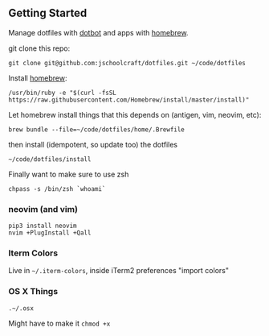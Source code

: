 ## Getting Started

Manage dotfiles with [dotbot](https://github.com/anishathalye/dotbot) and apps with [homebrew](https://brew.sh/).

git clone this repo:

	git clone git@github.com:jschoolcraft/dotfiles.git ~/code/dotfiles

Install [homebrew](https://brew.sh):

    /usr/bin/ruby -e "$(curl -fsSL https://raw.githubusercontent.com/Homebrew/install/master/install)"
    
Let homebrew install things that this depends on (antigen, vim, neovim, etc):

    brew bundle --file=~/code/dotfiles/home/.Brewfile

then install (idempotent, so update too) the dotfiles

	~/code/dotfiles/install

Finally want to make sure to use zsh

	chpass -s /bin/zsh `whoami`

### neovim (and vim)

    pip3 install neovim
    nvim +PlugInstall +Qall

### Iterm Colors

Live in `~/.iterm-colors`, inside iTerm2 preferences "import colors"

### OS X Things

    .~/.osx

Might have to make it `chmod +x`

